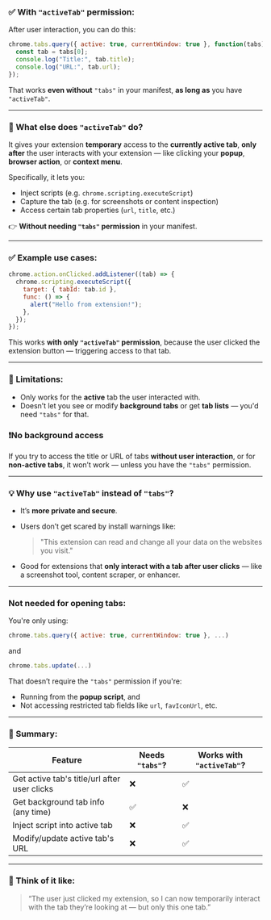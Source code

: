 ### ✅ With `"activeTab"` permission:

After user interaction, you can do this:

```js
chrome.tabs.query({ active: true, currentWindow: true }, function(tabs) {
  const tab = tabs[0];
  console.log("Title:", tab.title);
  console.log("URL:", tab.url);
});
```

That works **even without** `"tabs"` in your manifest, **as long as** you have `"activeTab"`.

---

### 🔐 What else does `"activeTab"` do?

It gives your extension **temporary** access to the **currently active tab**, **only after** the user interacts with your extension — like clicking your **popup**, **browser action**, or **context menu**.

Specifically, it lets you:

- Inject scripts (e.g. `chrome.scripting.executeScript`)
- Capture the tab (e.g. for screenshots or content inspection)
- Access certain tab properties (`url`, `title`, etc.)

👉 **Without needing `"tabs"` permission** in your manifest.


---

### ✅ Example use cases:

```js
chrome.action.onClicked.addListener((tab) => {
  chrome.scripting.executeScript({
    target: { tabId: tab.id },
    func: () => {
      alert("Hello from extension!");
    },
  });
});
```

This works **with only `"activeTab"` permission**, because the user clicked the extension button — triggering access to that tab.

---

### 🛑 Limitations:

- Only works for the **active** tab the user interacted with.
- Doesn’t let you see or modify **background tabs** or get **tab lists** — you'd need `"tabs"` for that.

### ❗️No background access

If you try to access the title or URL of tabs **without user interaction**, or for **non-active tabs**, it won’t work — unless you have the `"tabs"` permission.



---

### 💡 Why use `"activeTab"` instead of `"tabs"`?

- It’s **more private and secure**.
    
- Users don’t get scared by install warnings like:
    
    > "This extension can read and change all your data on the websites you visit."
    
- Good for extensions that **only interact with a tab after user clicks** — like a screenshot tool, content scraper, or enhancer.
    

---
### Not needed for opening tabs:

You're only using:

```js
chrome.tabs.query({ active: true, currentWindow: true }, ...)
```

and

```js
chrome.tabs.update(...)
```

That doesn’t require the `"tabs"` permission if you're:

- Running from the **popup script**, and
- Not accessing restricted tab fields like `url`, `favIconUrl`, etc.


---

### 🔐 Summary:

|Feature|Needs `"tabs"`?|Works with `"activeTab"`?|
|---|---|---|
|Get active tab's title/url after user clicks|❌|✅|
|Get background tab info (any time)|✅|❌|
|Inject script into active tab|❌|✅|
|Modify/update active tab's URL|❌|✅|

---

### 🧠 Think of it like:

> “The user just clicked my extension, so I can now temporarily interact with the tab they’re looking at — but only this one tab.”
